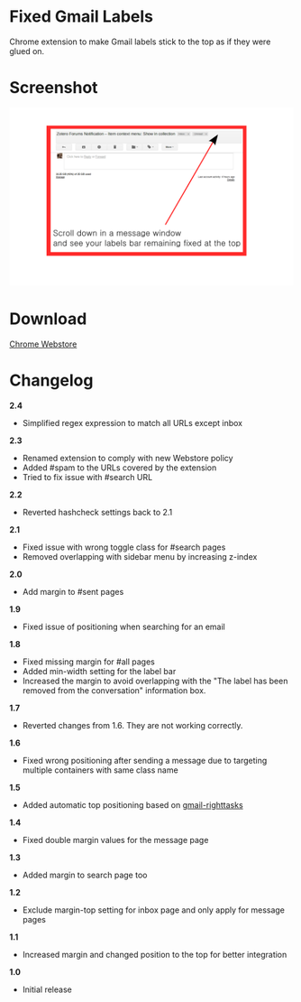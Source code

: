 Fixed Gmail Labels
==================

Chrome extension to make Gmail labels stick to the top as if they were glued on.

# Screenshot 
![](images/screenshot-1280-800.png)

# Download

[Chrome Webstore](https://chrome.google.com/webstore/detail/oaiihlknofchdhnonldnhcejeleciooh)

# Changelog

**2.4**

- Simplified regex expression to match all URLs except inbox

**2.3**

- Renamed extension to comply with new Webstore policy
- Added #spam to the URLs covered by the extension
- Tried to fix issue with #search URL

**2.2**

- Reverted hashcheck settings back to 2.1

**2.1**

- Fixed issue with wrong toggle class for #search pages
- Removed overlapping with sidebar menu by increasing z-index

**2.0**

- Add margin to #sent pages

**1.9**

- Fixed issue of positioning when searching for an email

**1.8**

- Fixed missing margin for #all pages
- Added min-width setting for the label bar
- Increased the margin to avoid overlapping with the "The label has been removed from the conversation" information box.

**1.7**

- Reverted changes from 1.6. They are not working correctly.

**1.6**

- Fixed wrong positioning after sending a message due to targeting multiple containers with same class name

**1.5**

- Added automatic top positioning based on [gmail-righttasks](https://github.com/ghinda/gmail-righttasks)

**1.4**

- Fixed double margin values for the message page

**1.3**

- Added margin to search page too

**1.2**

- Exclude margin-top setting for inbox page and only apply for message pages

**1.1**

- Increased margin and changed position to the top for better integration

**1.0**

- Initial release
